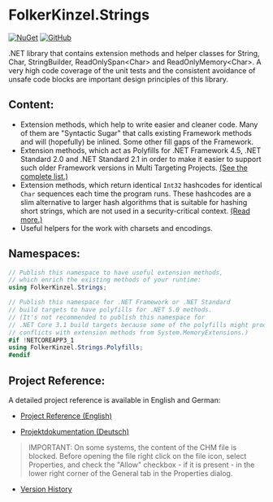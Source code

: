 # FolkerKinzel.Strings
[![NuGet](https://img.shields.io/nuget/v/FolkerKinzel.Strings)](https://www.nuget.org/packages/FolkerKinzel.Strings/)
[![GitHub](https://img.shields.io/github/license/FolkerKinzel/Strings)](https://github.com/FolkerKinzel/Strings/blob/master/LICENSE)

.NET library that contains extension methods and helper classes for String, Char,
StringBuilder, ReadOnlySpan&lt;Char&gt; and ReadOnlyMemory&lt;Char&gt;. A very high code coverage of
the unit tests and the consistent avoidance of unsafe code blocks are important design principles of 
this library.

## Content:
* Extension methods, which help to write easier and cleaner code. Many of them are "Syntactic Sugar" 
that calls existing Framework methods and will (hopefully) be inlined. Some other fill gaps of the 
Framework.
* Extension methods, which act as Polyfills for .NET Framework 4.5, .NET Standard 2.0 and .NET Standard 2.1
 in order to make it easier to support such older Framework versions in Multi Targeting Projects. [(See the complete list.)](https://github.com/FolkerKinzel/Strings/blob/master/docs/PackageReleaseNotes/3.2.0-beta.1/Polyfills.md)
* Extension methods, which return identical `Int32` hashcodes for identical `Char` sequences each time 
the program runs. These hashcodes are a slim alternative to larger hash algorithms that is suitable for
 hashing short strings, which are not used in a security-critical context. [(Read more.)](https://github.com/FolkerKinzel/Strings/blob/master/docs/PackageReleaseNotes/2.0.0/PersistableHashCodeExample.md)
* Useful helpers for the work with charsets and encodings.

## Namespaces:
```csharp
// Publish this namespace to have useful extension methods,
// which enrich the existing methods of your runtime:
using FolkerKinzel.Strings;

// Publish this namespace for .NET Framework or .NET Standard
// build targets to have polyfills for .NET 5.0 methods.
// (It's not recommended to publish this namespace for 
// .NET Core 3.1 build targets because some of the polyfills might produce
// conflicts with extension methods from System.MemoryExtensions.)
#if !NETCOREAPP3_1
using FolkerKinzel.Strings.Polyfills;
#endif
```

## Project Reference:
A detailed project reference is available in English and German:

* [Project Reference (English)](https://github.com/FolkerKinzel/Strings/blob/master/ProjectReference/3.2.0/FolkerKinzel.Strings.Reference.en.chm)

* [Projektdokumentation (Deutsch)](https://github.com/FolkerKinzel/Strings/blob/master/ProjectReference/3.2.0/FolkerKinzel.Strings.Doku.de.chm)

> IMPORTANT: On some systems, the content of the CHM file is blocked. Before opening the file
>  right click on the file icon, select Properties, and check the "Allow" checkbox - if it 
> is present - in the lower right corner of the General tab in the Properties dialog.


- [Version History](https://github.com/FolkerKinzel/Strings/releases)


